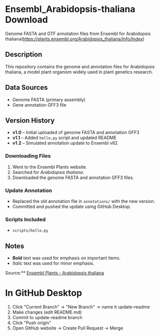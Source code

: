 # Ensembl_Arabidopsis-thaliana Download
Genome FASTA and GTF annotation files from Ensembl for Arabidopsis thaliana(https://plants.ensembl.org/Arabidopsis_thaliana/Info/Index)

## Description
This repository contains the genome and annotation files for Arabidopsis thaliana, a model plant organism widely used in plant genetics research.  

## Data Sources
- Genome FASTA (primary assembly)  
- Gene annotation GFF3 file  

## Version History
- **v1.0** – Initial uploaded of genome FASTA and annotation GFF3  
- **v1.1** – Added `hello.py` script and updated README  
- **v1.2** – Simulated annotation update to Ensembl v62

### Downloading Files
1. Went to the Ensembl Plants website.  
2. Searched for *Arabidopsis thaliana*.  
3. Downloaded the genome FASTA and annotation GFF3 files.  

### Update Annotation
- Replaced the old annotation file in `annotations/` with the new version.  
- Committed and pushed the update using GitHub Desktop.

### Scripts Included
- `scripts/hello.py`


## Notes
- **Bold** text was used for emphasis on important items.  
- *Italic* text was used for minor emphasis.

Source:** 
[Ensembl Plants - Arabidopsis thaliana](https://plants.ensembl.org/Arabidopsis_thaliana/Info/Index)

# In GitHub Desktop
1. Click "Current Branch" → "New Branch" → name it update-readme
2. Make changes (edit README.md)
3. Commit to update-readme branch
4. Click "Push origin"
5. Open GitHub website → Create Pull Request → Merge
